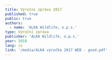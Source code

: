 ```yaml
---
title: Výroční zpráva 2017
published: true
public: true
authors:
  - name: 'ALKA Wildlife, o.p.s.'
type: Výroční zpráva
publisher: 'ALKA Wildlife, o.p.s.'
year: 2018
lang: cs
link: '/media/ALKA výročka 2017 WEB - good.pdf'
---
```

